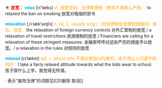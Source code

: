 ☀ <font color="red">**放宽：**</font>
<font color="sky blue">**relax**</font> [rɪ'læks] 
<font color="orange">vt. 放宽规则、法律等限制（使其不再那么严格）：</font>to relaxed the ban on smoking 放宽对吸烟的禁令
           
<font color="sky blue">**relaxation**</font> [ˌri:lækˈseɪʃn]
<font color="orange">n. [U, C, usually sing.]（对规章制度或管控措施的）放松、放宽：</font>the relaxation of foreign currency controls 对外汇管制的放宽 / a relaxation of travel restrictions 旅游限制的放宽 / Financiers are calling for a relaxation of these stringent measures. 金融家呼呼对这些严厉的措施予以放宽。/ a relaxation in the rules 对规则的放宽
           
<font color="sky blue">**relaxed**</font> [rɪˈlækst]
<font color="orange">adj. ~ (about sth) 不用纪律加以约束的，或不用让人们遵守规则的：</font>I take a fairly relaxed attitude towards what the kids wear to school. 孩子穿什么上学，我觉得无所谓。

· 表示“废除法律”的词群见[[20删除 取消]]
